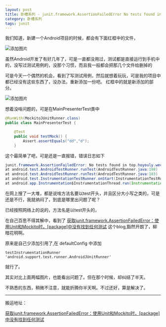 ```yaml
---
layout: post
title: 卧槽系列 - junit.framework.AssertionFailedError No tests found in ** 或许并不是你想的那样
category: 卧槽系列
tags: junit
---
```


<!-- * content -->
<!-- {:toc} -->

我们知道，新建一个Android项目的时候，都会有下面红框中的文件，

![添加图片](../../../../images/android_test.png)

虽然Android开发了有好几年了，可是一直都没用过，测试都是直接运行到手机中的，没写过测试用例的，没那个习惯，而且我一般都会把那几个文件给删掉的

可是今天一个偶然的机会，看到了写测试用例，然后就想着玩玩，可是我的项目中都已经没有这些东西了，没办法，重新添加一份吧。
红框中的就是新添加的部分。

![添加图片](../../../../images/android_test_a.png)

想着没啥问题的，可是在MainPresenterTest类中

```java
@RunWith(MockitoJUnitRunner.class)
public class MainPresenterTest {

    @Test
    public void testMock() {
        Assert.assertEquals("dd","d");
    }
```
这个最简单了吧，可是还是一直报错，错误日志如下

```java
junit.framework.AssertionFailedError: No tests found in top.hoyouly.wechatmonents.presenter.MainPresenterTest
at android.test.AndroidTestRunner.runTest(AndroidTestRunner.java:198)
at android.test.AndroidTestRunner.runTest(AndroidTestRunner.java:183)
at android.test.InstrumentationTestRunner.onStart(InstrumentationTestRunner.java:560)
at android.app.Instrumentation$InstrumentationThread.run(Instrumentation.java:2074)
```
在网上搜了一大堆，都是说啥方法名要以test开头，并且区分大小写之类的，可是还是不行，我就纳闷了，到底是哪里出问题了呢？

已经按照网络上的说的，方法名是以test开头的，

在自己百思不得其解中，看到了 [获取junit.framework.AssertionFailedError：使用Unit和Mockito时，[package]中没有找到任何测试](https://www.it1352.com/993791.html) 这个blog,豁然开朗了，柳暗花明啊。

原来是自己少添加引用了,在 defaultConfig 中添加

 `testInstrumentationRunner 'android.support.test.runner.AndroidJUnitRunner'`

就行了。

其实对比上面两幅图片，也能看出问题了。但在那个时候，却纠结了半天。

不熟悉的东西，稍微不注意，就能折腾你半天啊。不过还好，算是解决了。


---
搬运地址：    

[获取junit.framework.AssertionFailedError：使用Unit和Mockito时，[package]中没有找到任何测试](https://www.it1352.com/993791.html)
